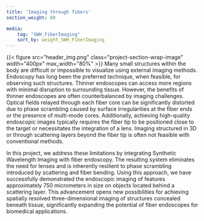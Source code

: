 ```yaml
---
title: 'Imaging through fibers'
section_weight: 80

media:
    tag: "SWH_FiberImaging"
    sort_by: weight_SWH_FiberImaging
---
```

{{< figure src="header_img.png" class="project-section-wrap-image" width="400px" max_width="80%" >}}
Many small structures within the body are difficult or impossible to visualize using external imaging methods. Endoscopy has long been the preferred technique, when feasible, for observing such structures. Thinner endoscopes can access more regions with minimal disruption to surrounding tissue. However, the benefits of thinner endoscopes are often counterbalanced by imaging challenges. Optical fields relayed through each fiber core can be significantly distorted due to phase scrambling caused by surface irregularities at the fiber ends or the presence of multi-mode cores. Additionally, achieving high-quality endoscopic images typically requires the fiber tip to be positioned close to the target or necessitates the integration of a lens. Imaging structured in 3D or through scattering layers beyond the fiber tip is often not feasible with conventional methods. 

In this project, we address these limitations by integrating Synthetic Wavelength Imaging with fiber endoscopy. The resulting system eliminates the need for lenses and is inherently resilient to phase scrambling introduced by scattering and fiber bending. Using this approach, we have successfully demonstrated the endoscopic imaging of features approximately 750 micrometers in size on objects located behind a scattering layer. This advancement opens new possibilities for achieving spatially resolved three-dimensional imaging of structures concealed beneath tissue, significantly expanding the potential of fiber endoscopes for biomedical applications. 